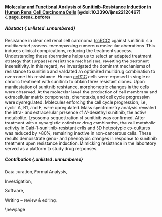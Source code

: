 #### [Molecular and Functional Analysis of Sunitinib-Resistance Induction in Human Renal Cell Carcinoma Cells](https://doi.org/10.3390/ijms22126467) [@doi:10.3390/ijms22126467] {.page_break_before}

##### Abstract {.unlisted .unnumbered}

Resistance in clear cell renal cell carcinoma ([ccRCC](#ccrcc)) against sunitinib is a multifaceted process encompassing numerous molecular aberrations.
This induces clinical complications, reducing the treatment success.
Understanding these aberrations helps us to select an adapted treatment strategy that surpasses resistance mechanisms, reverting the treatment insensitivity.
In this regard, we investigated the dominant mechanisms of resistance to sunitinib and validated an optimized multidrug combination to overcome this resistance.
Human [ccRCC](#ccrcc) cells were exposed to single or chronic treatment with sunitinib to obtain three resistant clones.
Upon manifestation of sunitinib resistance, morphometric changes in the cells were observed.
At the molecular level, the production of cell membrane and extracellular matrix components, chemotaxis, and cell cycle progression were dysregulated.
Molecules enforcing the cell cycle progression, i.e., cyclin A, B1, and E, were upregulated.
Mass spectrometry analysis revealed the intra- and extracellular presence of *N*-desethyl sunitinib, the active metabolite.
Lysosomal sequestration of sunitinib was confirmed.
After treatment with a synergistic optimized drug combination, the cell metabolic activity in Caki-1-sunitinib-resistant cells and 3D heterotypic co-cultures was reduced by >80%, remaining inactive in non-cancerous cells.
These results demonstrate geno- and phenotypic changes in response to sunitinib treatment upon resistance induction.
Mimicking resistance in the laboratory served as a platform to study drug responses.

##### Contribution {.unlisted .unnumbered}

<!-- Conceptualization, -->
Data curation,
Formal Analysis,
<!-- Funding acquisition, -->
Investigation,
<!-- Methodology, -->
<!-- Project administration, -->
<!-- Resources, -->
Software,
<!-- Supervision, -->
<!-- Validation, -->
<!-- Visualization, -->
<!-- Writing – original draft, -->
Writing – review & editing,

\newpage